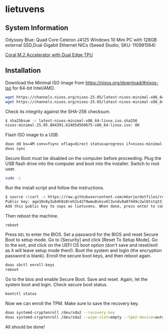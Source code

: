 # lietuvens

## System Information

Odyssey Blue: Quad Core Celeron J4125 Windows 10 Mini PC with 128GB external SSD,Dual Gigabit Ethernet NICs (Seeed Studio, SKU: 110991564)

[Coral M.2 Accelerator with Dual Edge TPU](https://coral.ai/products/m2-accelerator-dual-edgetpu)

## Installation

Download the Minimal ISO image from <https://nixos.org/download/#nixos-iso> for 64-bit Intel/AMD.

```bash
wget https://channels.nixos.org/nixos-25.05/latest-nixos-minimal-x86_64-linux.iso
wget https://channels.nixos.org/nixos-25.05/latest-nixos-minimal-x86_64-linux.iso.sha256
```

Check its integrity against the SHA-256 checksum.

```bash
$ sha256sum -c latest-nixos-minimal-x86_64-linux.iso.sha256
nixos-minimal-25.05.804391.b2485d569675-x86_64-linux.iso: OK
```

Flash ISO image to a USB.

```bash
doas dd bs=4M conv=fsync oflag=direct status=progress if=nixos-minimal-25.05.804391.b2485d569675-x86_64-linux.iso of=/dev/sdX
doas sync
```

Secure Boot must be disabled on the computer before proceeding.
Plug the USB flash drive into the computer and boot into the installer.
Switch to root user.

```bash
sudo -i
```

Run the install script and follow the instructions.

```bash
$ source <(curl -s https://raw.githubusercontent.com/mkorje/dotfiles/refs/heads/main/hosts/nixos/lietuvens/install.sh)
Public key: age10x8y3u64h0z8reh2s4279wmu8sksv6l3vndv0a07449c2wl6tstqt5jplp
Add this public key to sops as lietuvens. When done, press enter to continue.
```

Then reboot the machine.

```bash
reboot
```

Press `DEL` to enter the BIOS.
Set a password for the BIOS and reset Secure Boot to setup mode.
Go to [Security] and click [Reset To Setup Mode].
Go to the exit, and click on the UEFI OS boot option (don't save and reset/exit as it will leave setup mode then!).
Boot the system and login (the encryption password is blank).
Enroll the secure boot keys, and then reboot again.

```bash
doas sbctl enroll-keys
reboot
```

Go to the bios and enable Secure Boot.
Save and reset.
Again, let the system boot and login.
Check secure boot status.

```bash
bootctl status
```

Now we can enroll the TPM.
Make sure to save the recovery key.

```bash
doas systemd-cryptenroll /dev/sda2 --recovery-key
doas systemd-cryptenroll /dev/sda2 --wipe-slot=empty --tpm2-device=auto --tpm2-pcrs=7
```

All should be done!
